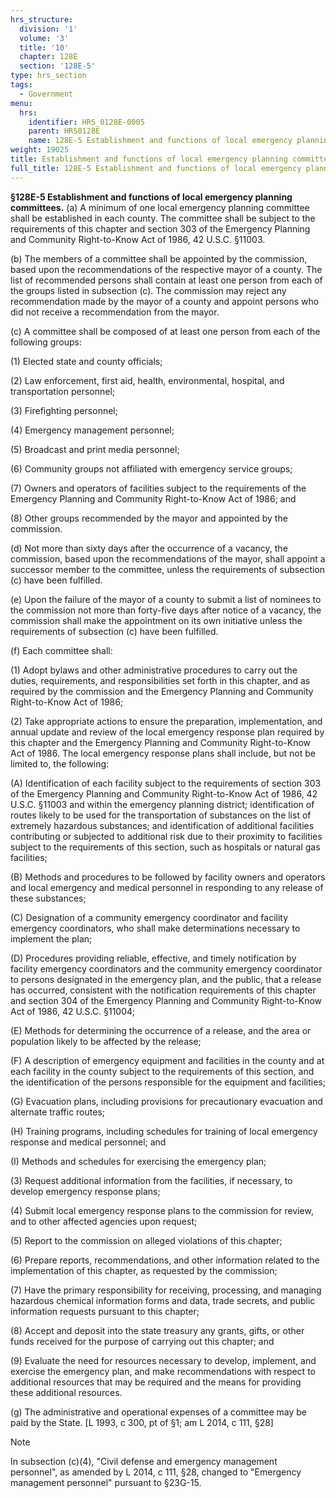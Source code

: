 ```yaml
---
hrs_structure:
  division: '1'
  volume: '3'
  title: '10'
  chapter: 128E
  section: '128E-5'
type: hrs_section
tags:
  - Government
menu:
  hrs:
    identifier: HRS_0128E-0005
    parent: HRS0128E
    name: 128E-5 Establishment and functions of local emergency planning committees
weight: 19025
title: Establishment and functions of local emergency planning committees
full_title: 128E-5 Establishment and functions of local emergency planning committees
---
```

**§128E-5 Establishment and functions of local emergency planning committees.** (a) A minimum of one local emergency planning committee shall be established in each county. The committee shall be subject to the requirements of this chapter and section 303 of the Emergency Planning and Community Right-to-Know Act of 1986, 42 U.S.C. §11003.

(b) The members of a committee shall be appointed by the commission, based upon the recommendations of the respective mayor of a county. The list of recommended persons shall contain at least one person from each of the groups listed in subsection (c). The commission may reject any recommendation made by the mayor of a county and appoint persons who did not receive a recommendation from the mayor.

(c) A committee shall be composed of at least one person from each of the following groups:

(1) Elected state and county officials;

(2) Law enforcement, first aid, health, environmental, hospital, and transportation personnel;

(3) Firefighting personnel;

(4) Emergency management personnel;

(5) Broadcast and print media personnel;

(6) Community groups not affiliated with emergency service groups;

(7) Owners and operators of facilities subject to the requirements of the Emergency Planning and Community Right-to-Know Act of 1986; and

(8) Other groups recommended by the mayor and appointed by the commission.

(d) Not more than sixty days after the occurrence of a vacancy, the commission, based upon the recommendations of the mayor, shall appoint a successor member to the committee, unless the requirements of subsection (c) have been fulfilled.

(e) Upon the failure of the mayor of a county to submit a list of nominees to the commission not more than forty-five days after notice of a vacancy, the commission shall make the appointment on its own initiative unless the requirements of subsection (c) have been fulfilled.

(f) Each committee shall:

(1) Adopt bylaws and other administrative procedures to carry out the duties, requirements, and responsibilities set forth in this chapter, and as required by the commission and the Emergency Planning and Community Right-to-Know Act of 1986;

(2) Take appropriate actions to ensure the preparation, implementation, and annual update and review of the local emergency response plan required by this chapter and the Emergency Planning and Community Right-to-Know Act of 1986\. The local emergency response plans shall include, but not be limited to, the following:

(A) Identification of each facility subject to the requirements of section 303 of the Emergency Planning and Community Right-to-Know Act of 1986, 42 U.S.C. §11003 and within the emergency planning district; identification of routes likely to be used for the transportation of substances on the list of extremely hazardous substances; and identification of additional facilities contributing or subjected to additional risk due to their proximity to facilities subject to the requirements of this section, such as hospitals or natural gas facilities;

(B) Methods and procedures to be followed by facility owners and operators and local emergency and medical personnel in responding to any release of these substances;

(C) Designation of a community emergency coordinator and facility emergency coordinators, who shall make determinations necessary to implement the plan;

(D) Procedures providing reliable, effective, and timely notification by facility emergency coordinators and the community emergency coordinator to persons designated in the emergency plan, and the public, that a release has occurred, consistent with the notification requirements of this chapter and section 304 of the Emergency Planning and Community Right-to-Know Act of 1986, 42 U.S.C. §11004;

(E) Methods for determining the occurrence of a release, and the area or population likely to be affected by the release;

(F) A description of emergency equipment and facilities in the county and at each facility in the county subject to the requirements of this section, and the identification of the persons responsible for the equipment and facilities;

(G) Evacuation plans, including provisions for precautionary evacuation and alternate traffic routes;

(H) Training programs, including schedules for training of local emergency response and medical personnel; and

(I) Methods and schedules for exercising the emergency plan;

(3) Request additional information from the facilities, if necessary, to develop emergency response plans;

(4) Submit local emergency response plans to the commission for review, and to other affected agencies upon request;

(5) Report to the commission on alleged violations of this chapter;

(6) Prepare reports, recommendations, and other information related to the implementation of this chapter, as requested by the commission;

(7) Have the primary responsibility for receiving, processing, and managing hazardous chemical information forms and data, trade secrets, and public information requests pursuant to this chapter;

(8) Accept and deposit into the state treasury any grants, gifts, or other funds received for the purpose of carrying out this chapter; and

(9) Evaluate the need for resources necessary to develop, implement, and exercise the emergency plan, and make recommendations with respect to additional resources that may be required and the means for providing these additional resources.

(g) The administrative and operational expenses of a committee may be paid by the State. [L 1993, c 300, pt of §1; am L 2014, c 111, §28]

Note

In subsection (c)(4), "Civil defense and emergency management personnel", as amended by L 2014, c 111, §28, changed to "Emergency management personnel" pursuant to §23G-15.